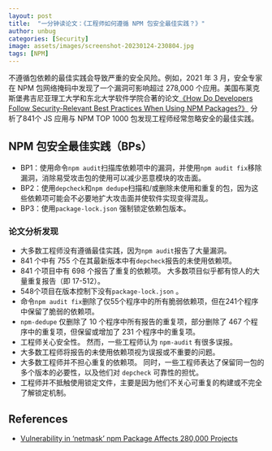 ```yaml
---
layout: post
title:  "一分钟读论文：《工程师如何遵循 NPM 包安全最佳实践？》"
author: unbug
categories: [Security]
image: assets/images/screenshot-20230124-230804.jpg
tags: [NPM]
---
```

不遵循包依赖的最佳实践会导致严重的安全风险。例如，2021 年 3 月，安全专家在 NPM 包网络掩码中发现了一个漏洞可影响超过 278,000 个应用。美国布莱克斯堡弗吉尼亚理工大学和东北大学软件学院合著的论文[《How Do Developers Follow Security-Relevant Best Practices When Using NPM Packages?》][paper1-url] 分析了841个 JS 应用与 NPM TOP 1000 包发现工程师经常忽略安全的最佳实践。

## NPM 包安全最佳实践（BPs）
- BP1：使用命令`npm audit`扫描库依赖项中的漏洞，并使用`npm audit fix`移除漏洞，消除易受攻击包的使用可以减少恶意模块的攻击面。
- BP2：使用`depcheck`和`npm dedupe`扫描和/或删除未使用和重复的包，因为这些依赖项可能会不必要地扩大攻击面并使软件实现变得混乱。
- BP3：使用`package-lock.json` 强制锁定依赖包版本。

### 论文分析发现
- 大多数工程师没有遵循最佳实践，因为`npm audit`报告了大量漏洞。
- 841 个中有 755 个在其最新版本中有`depcheck`报告的未使用依赖项。
- 841 个项目中有 698 个报告了重复的依赖项。 大多数项目似乎都有惊人的大量重复报告（即 17-512）。
- 548个项目在版本控制下没有`package-lock.json` 。
- 命令`npm audit fix`删除了仅55个程序中的所有脆弱依赖项，但在241个程序中保留了脆弱的依赖项。
- `npm-dedupe` 仅删除了 10 个程序中所有报告的重复项，部分删除了 467 个程序中的重复项，但保留或增加了 231 个程序中的重复项。
- 工程师关心安全性。 然而，一些工程师认为 `npm-audit` 有很多误报。
- 大多数工程师将报告的未使用依赖项视为误报或不重要的问题。
- 大多数工程师并不担心重复的依赖项。 同时，一些工程师表达了保留同一包的多个版本的必要性，以及他们对 `depcheck` 可靠性的担忧。
- 工程师并不抵触使用锁定文件，主要是因为他们不关心可重复的构建或不完全了解锁定机制。


## References
- [Vulnerability in ‘netmask’ npm Package Affects 280,000 Projects][links-1]


[paper1-url]: https://people.cs.vt.edu/nm8247/publications/mahir-secdev-2022.pdf
[links-1]: https://www.securityweek.com/vulnerability-netmask-npm-package-affects-280000-projects/